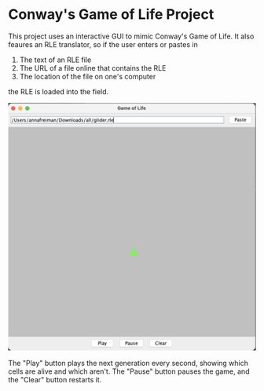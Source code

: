# Conway's Game of Life Project

This project uses an interactive GUI to mimic Conway's Game of Life. It also feaures an RLE translator, so if the user enters or pastes in  
1. The text of an RLE file 
2. The URL of a file online that contains the RLE
3. The location of the file on one's computer

the RLE is loaded into the field. 


![GameOfLife](Screenshots/GameOfLife.png)

The "Play" button plays the next generation every second, showing which cells are alive and which aren't. The "Pause" button pauses the game, and the "Clear" button restarts it.

